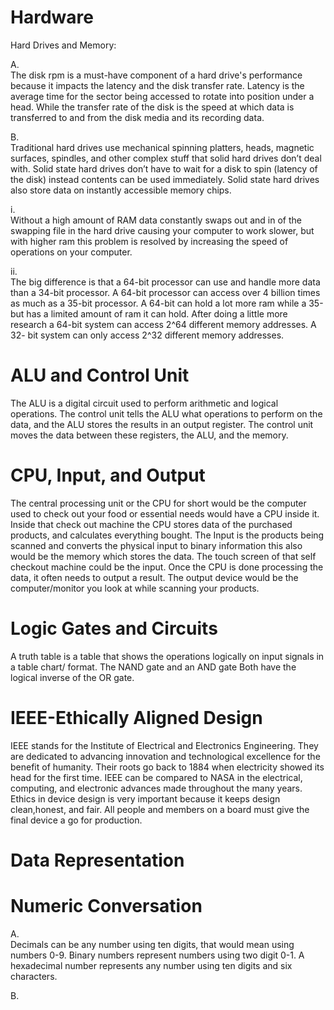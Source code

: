 # Hardware
Hard Drives and Memory:

A.  
The disk rpm is a must-have component of a hard drive's performance because it impacts the latency and the disk transfer rate. Latency is the average time for the sector being accessed to rotate into position under a head. While the transfer rate of the disk is the speed at which data is transferred to and from the disk media and its recording data. 

B.  
Traditional hard drives use mechanical spinning platters, heads, magnetic surfaces, spindles, and other complex stuff that solid hard drives don’t deal with. Solid state hard drives don’t have to wait for a disk to spin (latency of the disk) instead contents can be used immediately. Solid state hard drives also store data on instantly accessible memory chips.

i.  
Without a high amount of RAM data constantly swaps out and in of the swapping file in the hard drive causing your computer to work slower, but with higher ram this problem is resolved by increasing the speed of operations on your computer. 


ii.  
The big difference is that a 64-bit processor can use and handle more data than a 34-bit processor. A 64-bit processor can access over 4 billion times as much as a 35-bit processor. A 64-bit can hold a lot more ram while a 35-but has a limited amount of ram it can hold. After doing a little more research a 64-bit system can access 2^64 different memory addresses. A 32- bit system can only access 2^32 different memory addresses. 
# ALU and Control Unit
The ALU is a digital circuit used to perform arithmetic and logical operations. The control unit tells the ALU what operations to perform on the data, and the ALU stores the results in an output register. The control unit moves the data between these registers, the ALU, and the memory. 
# CPU, Input, and Output
The central processing unit or the CPU for short would be the computer used to check out your food or essential needs would have a CPU inside it. Inside that check out machine the CPU stores data of the purchased products, and calculates everything bought.
The Input is the products being scanned and converts the physical input to binary information this also would be the memory which stores the data. The touch screen of that self checkout machine could be the input. 
Once the CPU is done processing the data, it often needs to output a result. The output device would be the computer/monitor you look at while scanning your products.
# Logic Gates and Circuits
A truth table is a table that shows the operations logically on input signals in a table chart/ format. The NAND gate and an AND gate Both have the logical inverse of the OR gate. 
# IEEE-Ethically Aligned Design
IEEE stands for the Institute of Electrical and Electronics Engineering. They are dedicated to advancing innovation and technological excellence for the benefit of humanity. Their roots go back to 1884 when electricity showed its head for the first time. IEEE can be compared to NASA in the electrical, computing, and electronic advances made throughout the many years. Ethics in device design is very important because it keeps design clean,honest, and fair. All people and members on a board must give the final device a go for production. 

# Data Representation
# Numeric Conversation

A.  
Decimals can be any number using ten digits, that would mean using numbers 0-9. Binary numbers represent numbers using two digit 0-1. A hexadecimal number represents any number using ten digits and six characters. 

B.  

